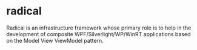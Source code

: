 radical
=======

Radical is an infrastructure framework whose primary role is to help in the development of composite WPF/Silverlight/WP/WinRT applications based on the Model View ViewModel pattern.

